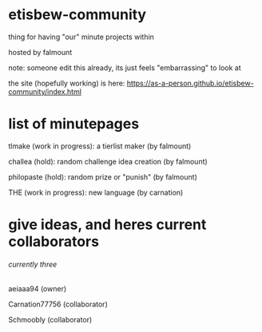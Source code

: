 # etisbew-community
thing for having "our" minute projects within

hosted by falmount

note: someone edit this already, its just feels "embarrassing" to look at

the site (hopefully working) is here: https://as-a-person.github.io/etisbew-community/index.html

# list of minutepages
tlmake (work in progress): a tierlist maker (by falmount)

challea (hold): random challenge idea creation (by falmount)

philopaste (hold): random prize or "punish" (by falmount)

THE (work in progress): new language (by carnation)

# give ideas, and heres current collaborators
###### currently three

aeiaaa94 (owner)

Carnation77756 (collaborator)

Schmoobly (collaborator)
